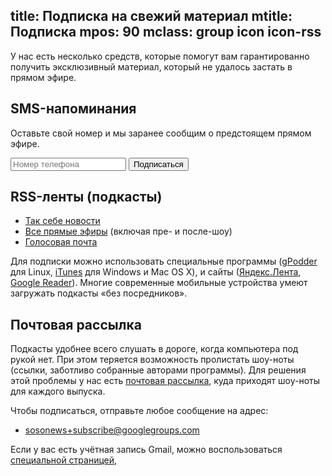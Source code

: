 title: Подписка на свежий материал
mtitle: Подписка
mpos: 90
mclass: group icon icon-rss
---
У нас есть несколько средств, которые помогут вам гарантированно получить
эксклюзивный материал, который не удалось застать в прямом эфире.

## SMS-напоминания

Оставьте свой номер и мы заранее сообщим о предстоящем прямом эфире.

<form id="feedback" method="post" action="https://dead-channel-news.appspot.com/feedback">
<input type="hidden" name="back" value="http://www.tmradio.net/sms.html"/>
<input type="hidden" name="site" value="tmradio.net/live"/>
<input type="hidden" name="from" value="live@tmradio.net"/>
<input type="text" name="text" placeholder="Номер телефона"/> <input type="submit" value="Подписаться"/>
</form>


## RSS-ленты (подкасты)

- [Так себе новости](/news.xml)
- [Все прямые эфиры](http://files.tmradio.net/live-dump/live.xml) (включая пре-
  и после-шоу)
- [Голосовая почта](http://files.tmradio.net/voicemail/rss.xml)

Для подписки можно использовать специальные программы
([gPodder](http://www.gpodder.org/) для Linux,
[iTunes](http://www.apple.com/itunes/) для Windows и Mac OS X), и сайты
([Яндекс.Лента](http://lenta.yandex.ru/help.xml), [Google
Reader](http://www.google.com/help/reader/tour.html)).  Многие современные
мобильные устройства умеют загружать подкасты «без посредников».


## Почтовая рассылка

Подкасты удобнее всего слушать в дороге, когда компьютера под рукой нет.  При
этом теряется возможность пролистать шоу-ноты (ссылки, заботливо собранные
авторами программы).  Для решения этой проблемы у нас есть [почтовая
рассылка](http://groups.google.com/group/sosonews/), куда приходят шоу-ноты для
каждого выпуска.

Чтобы подписаться, отправьте любое сообщение на адрес:

- sosonews+subscribe@googlegroups.com

Если у вас есть учётная запись Gmail, можно воспользоваться [специальной
страницей](http://groups.google.com/group/sosonews/subscribe),
